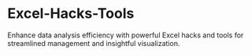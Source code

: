 # Excel-Hacks-Tools
Enhance data analysis efficiency with powerful Excel hacks and tools for streamlined management and insightful visualization.
